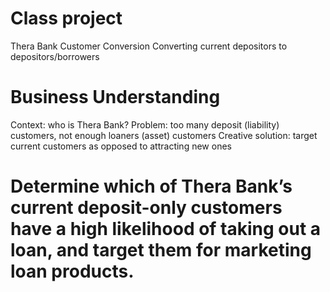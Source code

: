# Class project
Thera Bank Customer Conversion
Converting current depositors to depositors/borrowers
# Business Understanding
Context: who is Thera Bank? 
Problem: too many deposit (liability) customers, not enough loaners (asset) customers
Creative solution: target current customers as opposed to attracting new ones

# Determine which of Thera Bank’s current deposit-only customers have a high likelihood of taking out a loan, and target them for marketing loan products. 
